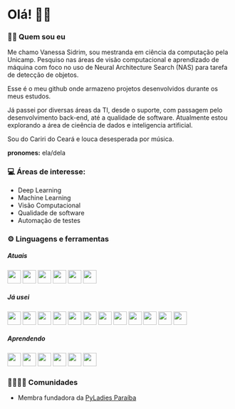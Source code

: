<!--
**vanessasidrim/vanessasidrim** is a ✨ _special_ ✨ repository because its `README.md` (this file) appears on your GitHub profile.

Here are some ideas to get you started:

- 🔭 I’m currently working on ...
- 🌱 I’m currently learning ...
- 👯 I’m looking to collaborate on ...
- 🤔 I’m looking for help with ...
- 💬 Ask me about ...
- 📫 How to reach me: ...
- 😄 Pronouns: ...
- ⚡ Fun fact: ...
-->

# Olá! ✌🏼

### :woman_technologist:	 Quem sou eu
Me chamo Vanessa Sidrim, sou mestranda em ciência da computação pela Unicamp. Pesquiso nas áreas de visão computacional e aprendizado de máquina com foco no uso de Neural Architecture Search (NAS) para tarefa de detecção de objetos.

Esse é o meu github onde armazeno projetos desenvolvidos durante os meus estudos.

Já passei por diversas áreas da TI, desde o suporte, com passagem pelo desenvolvimento back-end, até a qualidade de software. Atualmente estou explorando a área de cieência de dados e inteligencia artificial.

Sou do Cariri do Ceará e louca desesperada por música.

**pronomes:** ela/dela

### 💻 Áreas de interesse: 
  - Deep Learning
  - Machine Learning
  - Visão Computacional
  - Qualidade de software
  - Automação de testes
  
### :gear: Linguagens e ferramentas

##### Atuais
<code><img height="30" src="https://cdn.jsdelivr.net/npm/simple-icons@3.12.1/icons/python.svg"></code>
<code><img height="30" src="https://simpleicons.org/icons/pandas.svg"></code>
<code><img height="30" src="https://cdn.jsdelivr.net/npm/simple-icons@v3/icons/numpy.svg"></code>
<code><img height="30" src="https://cdn.jsdelivr.net/npm/simple-icons@v3/icons/jupyter.svg"></code>
<code><img height="30" src="https://cdn.jsdelivr.net/npm/simple-icons@3.12.1/icons/pytorch.svg"></code>
<code><img height="30" src="https://cdn.jsdelivr.net/npm/simple-icons@3.12.1/icons/docker.svg"></code>

##### Já usei
<code><img height="30" src="https://cdn.jsdelivr.net/npm/simple-icons@v3/icons/java.svg"></code>
<code><img height="30" src="https://cdn.jsdelivr.net/npm/simple-icons@v3/icons/mysql.svg"></code>
<code><img height="30" src="https://cdn.jsdelivr.net/npm/simple-icons@v3/icons/json.svg"></code>
<code><img height="30" src="https://cdn.jsdelivr.net/npm/simple-icons@3.12.1/icons/c.svg"></code>
<code><img height="30" src="https://cdn.jsdelivr.net/npm/simple-icons@3.12.1/icons/csharp.svg"></code>
<code><img height="30" src="https://cdn.jsdelivr.net/npm/simple-icons@3.12.1/icons/html5.svg"></code>
<code><img height="30" src="https://cdn.jsdelivr.net/npm/simple-icons@3.12.1/icons/css3.svg"></code>
<code><img height="30" src="https://cdn.jsdelivr.net/npm/simple-icons@3.12.1/icons/filezilla.svg"></code>
<code><img height="30" src="https://cdn.jsdelivr.net/npm/simple-icons@3.12.1/icons/jenkins.svg"></code>
<code><img height="30" src="https://cdn.jsdelivr.net/npm/simple-icons@3.12.1/icons/microsoftsqlserver.svg"></code>
<code><img height="30" src="https://cdn.jsdelivr.net/npm/simple-icons@3.12.1/icons/oracle.svg"></code>
<code><img height="30" src="https://cdn.jsdelivr.net/npm/simple-icons@3.12.1/icons/postgresql.svg"></code>

##### Aprendendo
<code><img height="30" src="https://cdn.jsdelivr.net/npm/simple-icons@v3/icons/r.svg"></code>
<code><img height="30" src="https://cdn.jsdelivr.net/npm/simple-icons@3.12.1/icons/tensorflow.svg"></code>
<code><img height="30" src="https://cdn.jsdelivr.net/npm/simple-icons@v3/icons/javascript.svg"></code>
<code><img height="30" src="https://cdn.jsdelivr.net/npm/simple-icons@3.12.1/icons/typescript.svg"></code>
<code><img height="30" src="https://cdn.jsdelivr.net/npm/simple-icons@v3/icons/react.svg"></code>
<code><img height="30" src="https://cdn.jsdelivr.net/npm/simple-icons@3.12.1/icons/node-dot-js.svg"></code>

### :family_woman_woman_girl_girl:	Comunidades
   - Membra fundadora da [PyLadies Paraíba](https://github.com/pyladiespb)
